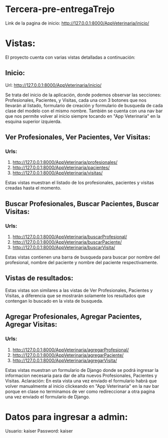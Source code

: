 # Tercera-pre-entregaTrejo

Link de la pagina de inicio: http://127.0.0.1:8000/AppVeterinaria/inicio/

# Vistas:

El proyecto cuenta con varias vistas detalladas a continuación:

## Inicio:

Url: http://127.0.0.1:8000/AppVeterinaria/inicio/

Se trata del inicio de la aplicación, donde podemos observar las secciones: Profesionales, Pacientes, y Visitas, cada una con 3 botones que nos llevarán al listado, formulario de creación y formulario de busqueda de cada clase del modelo con el mismo nombre. También se cuenta con una nav bar que nos permite volver al inicio siempre tocando en "App Veterinaria" en la esquina superior izquierda.

## Ver Profesionales, Ver Pacientes, Ver Visitas:

### Urls:
1. http://127.0.0.1:8000/AppVeterinaria/profesionales/
2. http://127.0.0.1:8000/AppVeterinaria/pacientes/
3. http://127.0.0.1:8000/AppVeterinaria/visitas/

Estas vistas muestran el listado de los profesionales, pacientes y visitas creadas hasta el momento.

## Buscar Profesionales, Buscar Pacientes, Buscar Visitas:

### Urls:
1. http://127.0.0.1:8000/AppVeterinaria/buscarProfesional/
2. http://127.0.0.1:8000/AppVeterinaria/buscarPaciente/
3. http://127.0.0.1:8000/AppVeterinaria/buscarVisita/

Estas vistas contienen una barra de busqueda para buscar por nombre del profesional, nombre del paciente y nombre del paciente respectivamente.

## Vistas de resultados:

Estas vistas son similares a las vistas de Ver Profesionales, Pacientes y Visitas, a diferencia que se mostrarán solamente los resultados que contengan lo buscado en la vista de busqueda.

## Agregar Profesionales, Agregar Pacientes, Agregar Visitas:

### Urls:
1. http://127.0.0.1:8000/AppVeterinaria/agregarProfesional/
2. http://127.0.0.1:8000/AppVeterinaria/agregarPaciente/
3. http://127.0.0.1:8000/AppVeterinaria/agregarVisita/

Estas vistas muestran un formulario de Django donde se podrá ingresar la informacion necesaria para dar de alta nuevos Profesionales, Pacientes y Visitas. Aclaración: En esta vista una vez enviado el formulario habrá que volver manualmente al inicio clickeando en "App Veterinaria" en la nav bar porque en clase no terminamos de ver como redireccionar a otra pagina una vez enviado el formulario de Django.

# Datos para ingresar a admin:
Usuario: kaiser
Password: kaiser



